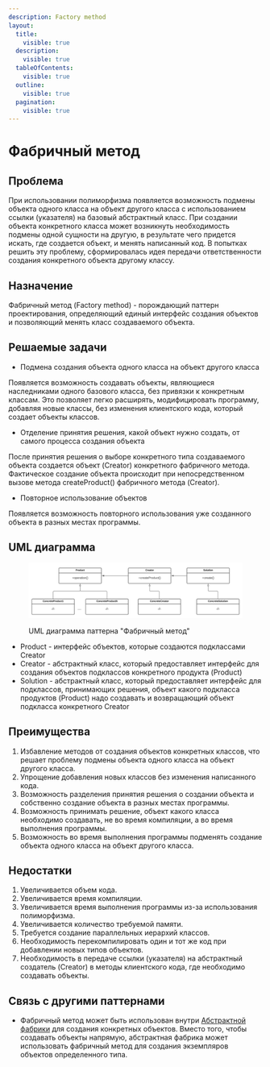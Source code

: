 ```yaml
---
description: Factory method
layout:
  title:
    visible: true
  description:
    visible: true
  tableOfContents:
    visible: true
  outline:
    visible: true
  pagination:
    visible: true
---
```


# Фабричный метод

## Проблема

При использовании полиморфизма появляется возможность подмены объекта одного класса на объект другого класса с использованием ссылки (указателя) на базовый абстрактный класс. При создании объекта конкретного класса может возникнуть необходимость подмены одной сущности на другую, в результате чего придется искать, где создается объект, и менять написанный код. В попытках решить эту проблему, сформировалась идея передачи ответственности создания конкретного объекта другому классу.

## Назначение

Фабричный метод (Factory method) - порождающий паттерн проектирования, определяющий единый интерфейс создания объектов и позволяющий менять класс создаваемого объекта.

## Решаемые задачи

* Подмена создания объекта одного класса на объект другого класса

Появляется возможность создавать объекты, являющиеся наследниками одного базового класса, без привязки к конкретным классам. Это позволяет легко расширять, модифицировать программу, добавляя новые классы, без изменения клиентского кода, который создает объекты классов.

* Отделение принятия решения, какой объект нужно создать, от самого процесса создания объекта

После принятия решения о выборе конкретного типа создаваемого объекта создается объект (Creator) конкретного фабричного метода. Фактическое создание объекта происходит при непосредственном вызове метода createProduct() фабричного метода (Creator).

* Повторное использование объектов

Появляется возможность повторного использования уже созданного объекта в разных местах программы.

## UML диаграмма

<div data-full-width="true">

<figure><img src="../../../.gitbook/assets/fabric_white.png" alt=""><figcaption><p>UML диаграмма паттерна "Фабричный метод"</p></figcaption></figure>

</div>

* Product - интерфейс объектов, которые создаются подклассами Creator
* Creator - абстрактный класс, который предоставляет интерфейс для создания объектов подклассов конкретного продукта (Product)
* Solution - абстрактный класс, который предоставляет интерфейс для подклассов, принимающих решения, объект какого подкласса продуктов (Product) надо создавать и возвращающий объект подкласса конкретного Creator

## Преимущества

1. Избавление методов от создания объектов конкретных классов, что решает проблему подмены объекта одного класса на объект другого класса.
2. Упрощение добавления новых классов без изменения написанного кода.
3. Возможность разделения принятия решения о создании объекта и собственно создание объекта в разных местах программы.
4. Возможность принимать решение, объект какого класса необходимо создавать, не во время компиляции, а во время выполнения программы.
5. Возможность во время выполнения программы подменять создание объекта одного класса на объект другого класса.

## Недостатки

1. Увеличивается объем кода.
2. Увеличивается время компиляции.
3. Увеличивается время выполнения программы из-за использования полиморфизма.
4. Увеличивается количество требуемой памяти.
5. Требуется создание параллельных иерархий классов.
6. Необходимость перекомпилировать один и тот же код при добавлении новых типов объектов.
7. Необходимость в передаче ссылки (указателя) на абстрактный создатель (Creator) в методы клиентского кода, где необходимо создавать объекты.

## Связь с другими паттернами

* Фабричный метод может быть использован внутри [Абстрактной фабрики](../abstract-factory/) для создания конкретных объектов. Вместо того, чтобы создавать объекты напрямую, абстрактная фабрика может использовать фабричный метод для создания экземпляров объектов определенного типа.
